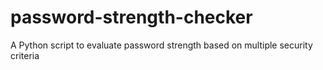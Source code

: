 # password-strength-checker
A Python script to evaluate password strength based on multiple security criteria
